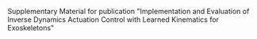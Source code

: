 Supplementary Material for publication "Implementation and Evaluation of Inverse Dynamics Actuation Control with Learned Kinematics for Exoskeletons"
